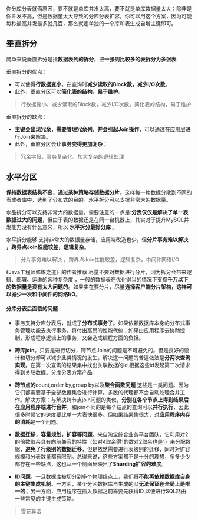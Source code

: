 你分库分表就俩原因，要不就是单库并发太高，要不就是单库数据量太大；除非是你并发不高，但是数据量太大导致的分库分表扩容，你可以用这个方案，因为可能每秒最高并发最多就几百，那么就走单独的一个库和表生成自增主键即可。


## 垂直拆分

简单来说垂直拆分是指**数据表列的拆分**，把**一张列比较多的表拆分为多张表**

垂直拆分的优点：
- 可以使得**行数据变小**，在查询时**减少读取的Block数，减少I/O次数**。
- 此外，垂直分区可以**简化表的结构，易于维护**。

> 行数据变小，减少读取的Block数，减少I/O次数。简化表的结构，易于维护

垂直拆分的缺点：
- **主键会出现冗余，需要管理冗余列，并会引起Join操作**，可以通过在应用层进行Join来解决。
- 此外，垂直分区会**让事务变得更加复杂**；

> 冗余字段，事务复杂化。加大复杂的逻辑处理

## 水平分区

**保持数据表结构不变，通过某种策略存储数据分片**。这样每一片数据分散到不同的表或者库中，达到了分布式的目的。水平拆分可以支撑非常大的数据量。

水品拆分可以支持非常大的数据量。需要注意的一点是:**分表仅仅是解决了单一表数据过大的问题**，但由于表的数据还是在同一台机器上，其实对于提升MySQL并发能力没有什么意义，所以 **水平拆分最好分库** 。

水平拆分能够 支持非常大的数据量存储，应用端改造也少，但**分片事务难以解决 ，跨界点Join性能较差，逻辑复杂**。

> 分片事务难以解决 ，跨界点Join性能较差，逻辑复杂。中间件网络I/O

《Java工程师修炼之道》的作者推荐 尽量不要对数据进行分片，因为拆分会带来逻辑、部署、运维的各种复杂度 ，一般的数据表在优化得当的情况下支撑**千万以下的数据量是没有太大问题的**。如果实在要分片，尽量**选择客户端分片架构，这样可以减少一次和中间件的网络I/O**。

#### 分库分表后面临的问题

- 事务支持分库分表后，就成了**分布式事务**了。如果依赖数据库本身的分布式事务管理功能去执行事务，将付出高昂的性能代价；如果由应用程序去协助控制，形成程序逻辑上的事务，又会造成编程方面的负担。

- **跨库join**。只要是进行切分，跨节点Join的问题是不可避免的。但是良好的设计和切分却可以减少此类情况的发生。解决这一问题的普遍做法是**分两次查询实现**。在第一次查询的结果集中找出关联数据的id,根据这些id发起第二次请求得到关联数据。分库分表方案产品

- **跨节点的**count,order by,group by以及**聚合函数问题** 这些是一类问题。因为它们都需要基于全部数据集合进行计算。多数的代理都不会自动处理合并工作。解决方案：与解决跨节点join问题的类似，**分别在各个节点上得到结果后在应用程序端进行合并**。和join不同的是每个结点的查询可以**并行执行**，因此很多时候它的速度要比单一大表快很多。但如果结果集很大，对**应用程序内存的消耗**是一个问题。

- **数据迁移，容量规划，扩容等问题**。来自淘宝综合业务平台团队，它利用对2的倍数取余具有向前兼容的特性（如对4取余得1的数对2取余也是1）来分配数据，**避免了行级别的数据迁移**，但是依然需要进行表级别的迁移，同时对扩容规模和分表数量都有限制。总得来说，这些方案都不是十分的理想，多多少少都存在一些缺点，这也从一个侧面反映出了**Sharding扩容的难度**。

- **ID问题**。一旦数据库被切分到多个物理结点上，我们将**不能再依赖数据库自身的主键生成机制**。一方面，某个分区数据库自生成的ID**无法保证在全局上是唯一的**；另一方面，应用程序在插入数据之前需要先获得ID,以便进行SQL路由. 一些常见的主键生成策略。

> 雪花算法
